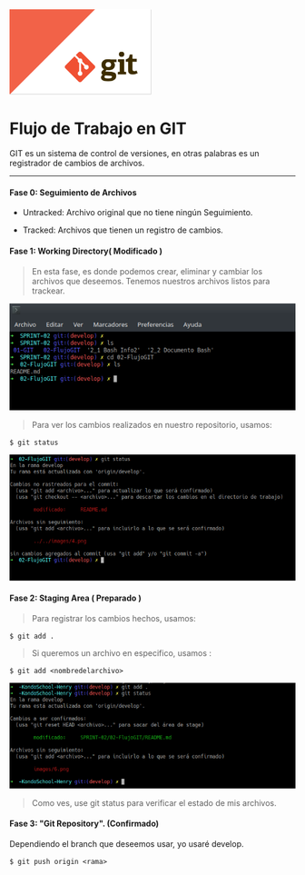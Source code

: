 <img src="/images/1.png" width="250">

# Flujo de Trabajo en GIT

 GIT es un sistema de control de versiones, en otras palabras es un registrador de cambios de archivos.


---
#### Fase 0: Seguimiento de Archivos

- Untracked: Archivo original que no tiene ningún Seguimiento.

- Tracked: Archivos que tienen un registro de cambios.


#### Fase 1: Working Directory( Modificado )

  > En esta fase, es donde podemos crear, eliminar y cambiar los archivos que deseemos. Tenemos nuestros archivos listos para trackear.

<img src="/images/4.png">

  > Para ver los cambios realizados en nuestro repositorio, usamos:
 ~~~
 $ git status
 ~~~

<img src="/images/5.png" width="600">



#### Fase 2: Staging Area ( Preparado )

> Para registrar los cambios hechos, usamos:
~~~
$ git add .
~~~

 >Si queremos un archivo en especifico, usamos :
~~~
$ git add <nombredelarchivo>
~~~  

<img src="/images/6.png">

>Como ves, use git status para verificar el estado de mis archivos.

#### Fase 3: "Git Repository". (Confirmado)


Dependiendo el branch que deseemos usar, yo usaré develop.

~~~
$ git push origin <rama>
~~~  
